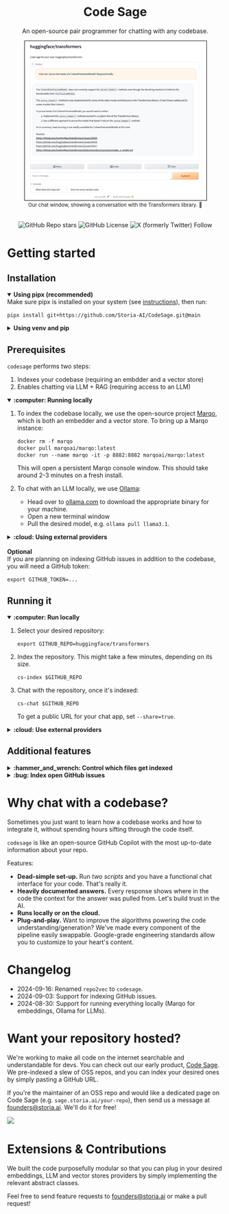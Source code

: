 <div align="center">
  <h1 align="center">Code Sage</h1>
  <p align="center">An open-source pair programmer for chatting with any codebase.</p>
  <figure>
    <img src="assets/chat_screenshot2.png" alt="screenshot" style="max-height: 500px; border: 1px solid black;">
    <figcaption align="center" style="font-size: smaller;">Our chat window, showing a conversation with the Transformers library. 🚀</figcaption>
  </figure>
</div>

<div align="center">
  </br>
    <img alt="GitHub Repo stars" src="https://img.shields.io/github/stars/Storia-AI/CodeSage?logo=github" />
    <img alt="GitHub License" src="https://img.shields.io/github/license/Storia-AI/CodeSage"></img>
    <img alt="X (formerly Twitter) Follow" src="https://img.shields.io/twitter/follow/StoriaAI"></img>
  </br>
</div>

# Getting started

## Installation

<details open>
<summary><strong>Using pipx (recommended) </strong></summary>
Make sure pipx is installed on your system (see <a href="https://pipx.pypa.io/stable/installation/">instructions</a>), then run:

```
pipx install git+https://github.com/Storia-AI/CodeSage.git@main
```

</details>

<details>
<summary><strong>Using venv and pip</strong></summary>
Alternatively, you can manually create a virtual environment and install Code Sage via pip:

```
python -m venv codesage-venv
source codesage-venv/bin/activate
pip install git+https://github.com/Storia-AI/CodeSage.git@main
```

</details>

## Prerequisites

`codesage` performs two steps:

1. Indexes your codebase (requiring an embdder and a vector store)
2. Enables chatting via LLM + RAG (requiring access to an LLM)

<details open>
<summary><strong>:computer: Running locally</strong></summary>

1. To index the codebase locally, we use the open-source project <a href="https://github.com/marqo-ai/marqo">Marqo</a>, which is both an embedder and a vector store. To bring up a Marqo instance:

    ```
    docker rm -f marqo
    docker pull marqoai/marqo:latest
    docker run --name marqo -it -p 8882:8882 marqoai/marqo:latest
    ```

    This will open a persistent Marqo console window. This should take around 2-3 minutes on a fresh install.

2. To chat with an LLM locally, we use <a href="https://github.com/ollama/ollama">Ollama</a>:

    - Head over to [ollama.com](https://ollama.com) to download the appropriate binary for your machine.
    - Open a new terminal window
    - Pull the desired model, e.g. `ollama pull llama3.1`.

</details>

<details>
<summary><strong>:cloud: Using external providers</strong></summary>

1. We support <a href="https://openai.com/">OpenAI</a> for embeddings (they have a super fast batch embedding API) and <a href="https://www.pinecone.io/">Pinecone</a> for the vector store. So you will need two API keys:

    ```
    export OPENAI_API_KEY=...
    export PINECONE_API_KEY=...
    ```

2. Create a Pinecone index [on their website](https://pinecone.io) and export the name:
    ```
    export PINECONE_INDEX_NAME=...
    ```

2. For chatting with an LLM, we support OpenAI and Anthropic. For the latter, set an additional API key:

    ```
    export ANTHROPIC_API_KEY=...
    ```

</details>

<br>
<summary><strong>Optional</strong></summary>
If you are planning on indexing GitHub issues in addition to the codebase, you will need a GitHub token:

    export GITHUB_TOKEN=...

## Running it

<details open>
<summary><strong>:computer: Run locally</strong></summary>

1. Select your desired repository:
    ```
    export GITHUB_REPO=huggingface/transformers
    ```

2. Index the repository. This might take a few minutes, depending on its size.
    ```
    cs-index $GITHUB_REPO
    ```

3. Chat with the repository, once it's indexed:
    ```
    cs-chat $GITHUB_REPO
    ```
    To get a public URL for your chat app, set `--share=true`.

</details>

<details>
<summary><strong>:cloud: Use external providers</strong></summary>

1. Select your desired repository:
    ```
    export GITHUB_REPO=huggingface/transformers
    ```

2. Index the repository. This might take a few minutes, depending on its size.
    ```
    cs-index $GITHUB_REPO \
        --embedder-type=openai \
        --vector-store=pinecone \
        --index-name=$PINECONE_INDEX_NAME
    ```

3. Chat with the repository, once it's indexed:
    ```
    cs-chat $GITHUB_REPO \
        --vector-store-type=pinecone \
        --index-name=$PINECONE_INDEX_NAME \
        --llm-provider=openai \
        --llm-model=gpt-4
    ```
    To get a public URL for your chat app, set `--share=true`.
</details>

## Additional features

<details>
<summary><strong>:hammer_and_wrench: Control which files get indexed</strong></summary>

You can specify an inclusion or exclusion file in the following format:
```
# This is a comment
ext:.my-ext-1
ext:.my-ext-2
ext:.my-ext-3
dir:my-dir-1
dir:my-dir-2
dir:my-dir-3
file:my-file-1.md
file:my-file-2.py
file:my-file-3.cpp
```
where:
- `ext` specifies a file extension
- `dir` specifies a directory. This is not a full path. For instance, if you specify `dir:tests` in an exclusion directory, then a file like `/path/to/my/tests/file.py` will be ignored.
- `file` specifies a file name. This is also not a full path. For instance, if you specify `file:__init__.py`, then a file like `/path/to/my/__init__.py` will be ignored.

To specify an inclusion file (i.e. only index the specified files):
```
cs-index $GITHUB_REPO --include=/path/to/inclusion/file
```

To specify an exclusion file (i.e. index all files, except for the ones specified):
```
cs-index $GITHUB_REPO --exclude=/path/to/exclusion/file
```
By default, we use the exclusion file [sample-exclude.txt](codesage/sample-exclude.txt).
</details>

<details>
<summary><strong>:bug: Index open GitHub issues</strong></summary>
You will need a GitHub token first:
```
export GITHUB_TOKEN=...
```

To index GitHub issues without comments:
```
cs-index $GITHUB_REPO --index-issues
```

To index GitHub issues with comments:
```
cs-index $GITHUB_REPO --index-issues --index-issue-comments
```

To index GitHub issues, but not the codebase:
```
cs-index $GITHUB_REPO --index-issues --no-index-repo
```
</details>

# Why chat with a codebase?

Sometimes you just want to learn how a codebase works and how to integrate it, without spending hours sifting through
the code itself.

`codesage` is like an open-source GitHub Copilot with the most up-to-date information about your repo.

Features:

- **Dead-simple set-up.** Run *two scripts* and you have a functional chat interface for your code. That's really it.
- **Heavily documented answers.** Every response shows where in the code the context for the answer was pulled from. Let's build trust in the AI.
- **Runs locally or on the cloud.**
- **Plug-and-play.** Want to improve the algorithms powering the code understanding/generation? We've made every component of the pipeline easily swappable. Google-grade engineering standards allow you to customize to your heart's content.

# Changelog

- 2024-09-16: Renamed `repo2vec` to `codesage`.
- 2024-09-03: Support for indexing GitHub issues.
- 2024-08-30: Support for running everything locally (Marqo for embeddings, Ollama for LLMs).

# Want your repository hosted?

We're working to make all code on the internet searchable and understandable for devs. You can check out our early product, [Code Sage](https://sage.storia.ai). We pre-indexed a slew of OSS repos, and you can index your desired ones by simply pasting a GitHub URL.

If you're the maintainer of an OSS repo and would like a dedicated page on Code Sage (e.g. `sage.storia.ai/your-repo`), then send us a message at [founders@storia.ai](mailto:founders@storia.ai). We'll do it for free!

![](assets/sage.gif)

# Extensions & Contributions

We built the code purposefully modular so that you can plug in your desired embeddings, LLM and vector stores providers by simply implementing the relevant abstract classes.

Feel free to send feature requests to [founders@storia.ai](mailto:founders@storia.ai) or make a pull request!
